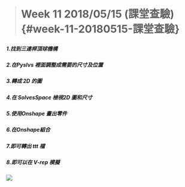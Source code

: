 > # Week 11 2018/05/15 \(課堂查驗\) {#week-11-20180515-課堂查驗}

##### 

##### 1.找到三連桿頂球機構

##### 2.在Pyslvs 裡面調整成需要的尺寸及位置

##### 3.轉成 2D 的圖

##### 4.在 SolvesSpace 檢視2D 圖和尺寸

##### 5.使用Onshape 畫出零件

##### 6.在Onshape組合

##### 7.即可轉出 ttt 檔

##### 8.即可以在 V-rep 模擬

![](/assets/擷取.PNG)

